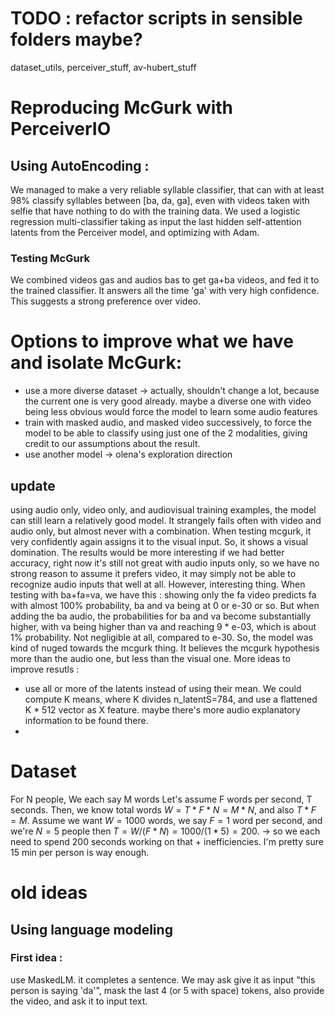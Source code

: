 # TODO : refactor scripts in sensible folders maybe? 
dataset_utils, perceiver_stuff, av-hubert_stuff


# Reproducing McGurk with PerceiverIO
## Using AutoEncoding :
We managed to make a very reliable syllable classifier, that can with at least 98% classify syllables between [ba, da, ga], even with videos taken with selfie that have nothing to do with the training data.
We used a logistic regression multi-classifier taking as input the last hidden self-attention latents from the Perceiver model, and optimizing with Adam.
### Testing McGurk
We combined videos gas and audios bas to get ga+ba videos, and fed it to the trained classifier. It answers all the time 'ga' with very high confidence. This suggests a strong preference over video.

# Options to improve what we have and isolate McGurk:
* use a more diverse dataset -> actually, shouldn't change a lot, because the current one is very good already. maybe a diverse one with video being less obvious would force the model to learn some audio features
* train with masked audio, and masked video successively, to force the model to be able to classify using just one of the 2 modalities, giving credit to our assumptions about the result.
* use another model -> olena's exploration direction
## update
using audio only, video only, and audiovisual training examples, the model can still learn a relatively good model. It strangely fails often with video and audio only, but almost never with a combination. When testing mcgurk, it very confidently again assigns it to the visual input. So, it shows a visual domination. The results would be more interesting if we had better accuracy, right now it's still not great with audio inputs only, so we have no strong reason to assume it prefers video, it may simply not be able to recognize audio inputs that well at all.
However, interesting thing. When testing with ba+fa=va, we have this : showing only the fa video predicts fa with almost 100% probability, ba and va being at 0 or e-30 or so. But when adding the ba audio, the probabilities for ba and va become substantially higher, with va being higher than va and reaching 9 * e-03, which is about 1% probability. Not negligible at all, compared to e-30. So, the model was kind of nuged towards the mcgurk thing. It believes the mcgurk hypothesis more than the audio one, but less than the visual one. 
More ideas to improve resutls :
* use all or more of the latents instead of using their mean. We could compute K means, where K divides n_latentS=784, and use a flattened K * 512 vector as X feature. maybe there's more audio explanatory information to be found there.
* 


# Dataset
For N people,
We each say M words
Let's assume F words per second, T seconds.
Then, we know total words $W = T * F * N = M * N$, and also $T * F = M$.
Assume we want $W = 1000$ words, we say $F = 1$ word per second, and we're $N = 5$ people
then $T = W / (F * N) = 1000 / (1 * 5) = 200$. -> so we each need to spend $200$ seconds working on that + inefficiencies.
I'm pretty sure 15 min per person is way enough.


# old ideas

## Using language modeling
### First idea : 
use MaskedLM. it completes a sentence. We may ask give it as input "this person is saying 'da'", mask the last 4 (or 5 with space) tokens, also provide the video, and ask it to input text.

